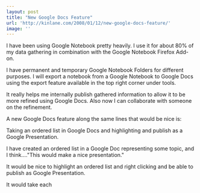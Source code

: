```yaml
---
layout: post
title: "New Google Docs Feature"
url: 'http://kinlane.com/2008/01/12/new-google-docs-feature/'
image: ''
---
```


I have been using Google Notebook pretty heavily. I use it for about 80% of my data gathering in combination with the Google Notebook Firefox Add-on.

I have permanent and temporary Google Notebook Folders for different purposes. I will export a notebook from a Google Notebook to Google Docs using the export feature available in the top right corner under tools.

It really helps me internally publish gathered information to allow it to be more refined using Google Docs. Also now I can collaborate with someone on the refinement.

A new Google Docs feature along the same lines that would be nice is:

Taking an ordered list in Google Docs and highlighting and publish as a Google Presentation.

I have created an ordered list in a Google Doc representing some topic, and I think...."This would make a nice presentation."

It would be nice to highlight an ordered list and right clicking and be able to publish as Google Presentation.

It would take each